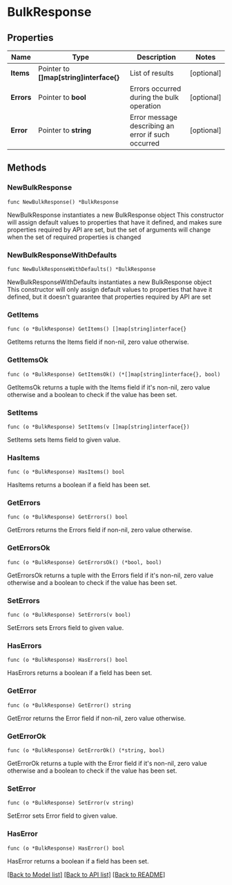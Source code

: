 # BulkResponse

## Properties

Name | Type | Description | Notes
------------ | ------------- | ------------- | -------------
**Items** | Pointer to **[]map[string]interface{}** | List of results | [optional] 
**Errors** | Pointer to **bool** | Errors occurred during the bulk operation | [optional] 
**Error** | Pointer to **string** | Error message describing an error if such occurred | [optional] 

## Methods

### NewBulkResponse

`func NewBulkResponse() *BulkResponse`

NewBulkResponse instantiates a new BulkResponse object
This constructor will assign default values to properties that have it defined,
and makes sure properties required by API are set, but the set of arguments
will change when the set of required properties is changed

### NewBulkResponseWithDefaults

`func NewBulkResponseWithDefaults() *BulkResponse`

NewBulkResponseWithDefaults instantiates a new BulkResponse object
This constructor will only assign default values to properties that have it defined,
but it doesn't guarantee that properties required by API are set

### GetItems

`func (o *BulkResponse) GetItems() []map[string]interface{}`

GetItems returns the Items field if non-nil, zero value otherwise.

### GetItemsOk

`func (o *BulkResponse) GetItemsOk() (*[]map[string]interface{}, bool)`

GetItemsOk returns a tuple with the Items field if it's non-nil, zero value otherwise
and a boolean to check if the value has been set.

### SetItems

`func (o *BulkResponse) SetItems(v []map[string]interface{})`

SetItems sets Items field to given value.

### HasItems

`func (o *BulkResponse) HasItems() bool`

HasItems returns a boolean if a field has been set.

### GetErrors

`func (o *BulkResponse) GetErrors() bool`

GetErrors returns the Errors field if non-nil, zero value otherwise.

### GetErrorsOk

`func (o *BulkResponse) GetErrorsOk() (*bool, bool)`

GetErrorsOk returns a tuple with the Errors field if it's non-nil, zero value otherwise
and a boolean to check if the value has been set.

### SetErrors

`func (o *BulkResponse) SetErrors(v bool)`

SetErrors sets Errors field to given value.

### HasErrors

`func (o *BulkResponse) HasErrors() bool`

HasErrors returns a boolean if a field has been set.

### GetError

`func (o *BulkResponse) GetError() string`

GetError returns the Error field if non-nil, zero value otherwise.

### GetErrorOk

`func (o *BulkResponse) GetErrorOk() (*string, bool)`

GetErrorOk returns a tuple with the Error field if it's non-nil, zero value otherwise
and a boolean to check if the value has been set.

### SetError

`func (o *BulkResponse) SetError(v string)`

SetError sets Error field to given value.

### HasError

`func (o *BulkResponse) HasError() bool`

HasError returns a boolean if a field has been set.


[[Back to Model list]](../README.md#documentation-for-models) [[Back to API list]](../README.md#documentation-for-api-endpoints) [[Back to README]](../README.md)


